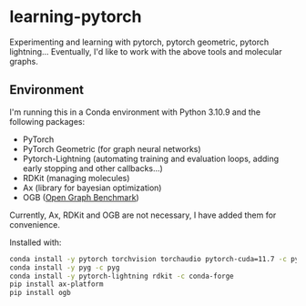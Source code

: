 # learning-pytorch
Experimenting and learning with pytorch, pytorch geometric, pytorch lightning...
Eventually, I'd like to work with the above tools and molecular graphs.

## Environment

I'm running this in a Conda environment with Python 3.10.9 and the following packages:
- PyTorch
- PyTorch Geometric (for graph neural networks)
- Pytorch-Lightning (automating training and evaluation loops, adding early stopping and other callbacks...)
- RDKit (managing molecules)
- Ax (library for bayesian optimization)
- OGB ([Open Graph Benchmark](https://ogb.stanford.edu/docs/home/))

Currently, Ax, RDKit and OGB are not necessary, I have added them for convenience.

Installed with:

```bash
conda install -y pytorch torchvision torchaudio pytorch-cuda=11.7 -c pytorch -c nvidia
conda install -y pyg -c pyg
conda install -y pytorch-lightning rdkit -c conda-forge
pip install ax-platform
pip install ogb
```